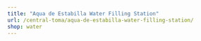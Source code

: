 ```yaml
---
title: "Aqua de Estabilla Water Filling Station"
url: /central-toma/aqua-de-estabilla-water-filling-station/
shop: water
---
```

